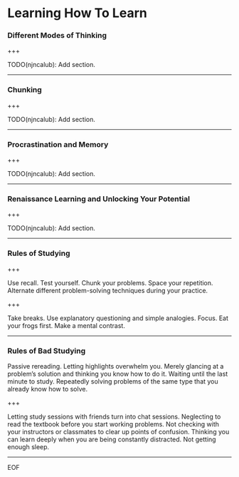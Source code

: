 # Learning How To Learn

### Different Modes of Thinking

+++

TODO(njncalub): Add section.

---

### Chunking

+++

TODO(njncalub): Add section.

---

### Procrastination and Memory

+++

TODO(njncalub): Add section.

---

### Renaissance Learning and Unlocking Your Potential

+++

TODO(njncalub): Add section.

---

### Rules of Studying

+++

Use recall.
Test yourself.
Chunk your problems.
Space your repetition.
Alternate different problem-solving techniques during your practice.

+++

Take breaks.
Use explanatory questioning and simple analogies.
Focus.
Eat your frogs first.
Make a mental contrast.

---

### Rules of Bad Studying

Passive rereading.
Letting highlights overwhelm you.
Merely glancing at a problem’s solution and thinking you know how to do it.
Waiting until the last minute to study.
Repeatedly solving problems of the same type that you already know how to solve.

+++

Letting study sessions with friends turn into chat sessions.
Neglecting to read the textbook before you start working problems.
Not checking with your instructors or classmates to clear up points of confusion.
Thinking you can learn deeply when you are being constantly distracted.
Not getting enough sleep.

---

EOF

